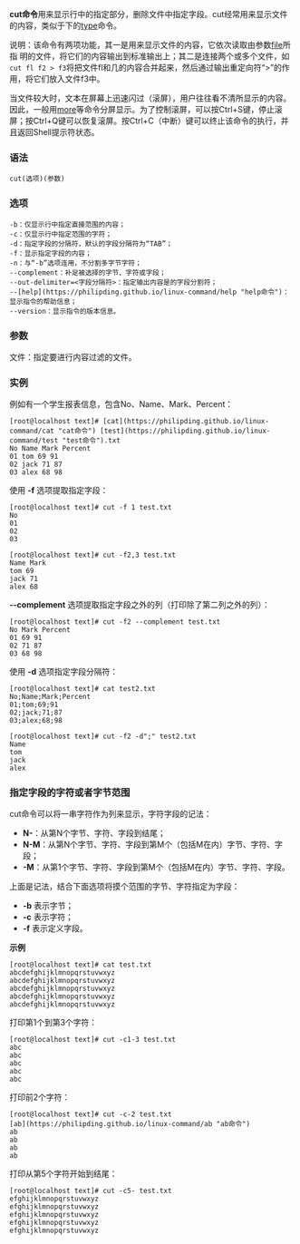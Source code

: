**cut命令**用来显示行中的指定部分，删除文件中指定字段。cut经常用来显示文件的内容，类似于下的[type](https://philipding.github.io/linux-command/type "type命令")命令。

说明：该命令有两项功能，其一是用来显示文件的内容，它依次读取由参数[file](https://philipding.github.io/linux-command/file "file命令")所指 明的文件，将它们的内容输出到标准输出上；其二是连接两个或多个文件，如`cut fl f2 > f3`将把文件fl和几的内容合并起来，然后通过输出重定向符“>”的作用，将它们放入文件f3中。

当文件较大时，文本在屏幕上迅速闪过（滚屏），用户往往看不清所显示的内容。因此，一般用[more](https://philipding.github.io/linux-command/more "more命令")等命令分屏显示。为了控制滚屏，可以按Ctrl+S键，停止滚屏；按Ctrl+Q键可以恢复滚屏。按Ctrl+C（中断）键可以终止该命令的执行，并且返回Shell提示符状态。

### 语法  

```
cut(选项)(参数)
```

### 选项  

```
-b：仅显示行中指定直接范围的内容；
-c：仅显示行中指定范围的字符；
-d：指定字段的分隔符，默认的字段分隔符为“TAB”；
-f：显示指定字段的内容；
-n：与“-b”选项连用，不分割多字节字符；
--complement：补足被选择的字节、字符或字段；
--out-delimiter=<字段分隔符>：指定输出内容是的字段分割符；
--[help](https://philipding.github.io/linux-command/help "help命令")：显示指令的帮助信息；
--version：显示指令的版本信息。
```

### 参数  

文件：指定要进行内容过滤的文件。

### 实例  

例如有一个学生报表信息，包含No、Name、Mark、Percent：

```
[root@localhost text]# [cat](https://philipding.github.io/linux-command/cat "cat命令") [test](https://philipding.github.io/linux-command/test "test命令").txt 
No Name Mark Percent
01 tom 69 91
02 jack 71 87
03 alex 68 98

```

使用 **-f** 选项提取指定字段：

```
[root@localhost text]# cut -f 1 test.txt 
No
01
02
03
```

```
[root@localhost text]# cut -f2,3 test.txt 
Name Mark
tom 69
jack 71
alex 68

```

**--complement** 选项提取指定字段之外的列（打印除了第二列之外的列）：

```
[root@localhost text]# cut -f2 --complement test.txt 
No Mark Percent
01 69 91
02 71 87
03 68 98

```

使用 **-d** 选项指定字段分隔符：

```
[root@localhost text]# cat test2.txt 
No;Name;Mark;Percent
01;tom;69;91
02;jack;71;87
03;alex;68;98
```

```
[root@localhost text]# cut -f2 -d";" test2.txt 
Name
tom
jack
alex

```

### 指定字段的字符或者字节范围  

cut命令可以将一串字符作为列来显示，字符字段的记法：

*   **N-**：从第N个字节、字符、字段到结尾；
*   **N-M**：从第N个字节、字符、字段到第M个（包括M在内）字节、字符、字段；
*   **-M**：从第1个字节、字符、字段到第M个（包括M在内）字节、字符、字段。

上面是记法，结合下面选项将摸个范围的字节、字符指定为字段：

*   **-b** 表示字节；
*   **-c** 表示字符；
*   **-f** 表示定义字段。

**示例**

```
[root@localhost text]# cat test.txt 
abcdefghijklmnopqrstuvwxyz
abcdefghijklmnopqrstuvwxyz
abcdefghijklmnopqrstuvwxyz
abcdefghijklmnopqrstuvwxyz
abcdefghijklmnopqrstuvwxyz

```

打印第1个到第3个字符：

```
[root@localhost text]# cut -c1-3 test.txt 
abc
abc
abc
abc
abc

```

打印前2个字符：

```
[root@localhost text]# cut -c-2 test.txt 
[ab](https://philipding.github.io/linux-command/ab "ab命令")
ab
ab
ab
ab

```

打印从第5个字符开始到结尾：

```
[root@localhost text]# cut -c5- test.txt 
efghijklmnopqrstuvwxyz
efghijklmnopqrstuvwxyz
efghijklmnopqrstuvwxyz
efghijklmnopqrstuvwxyz
efghijklmnopqrstuvwxyz
```
